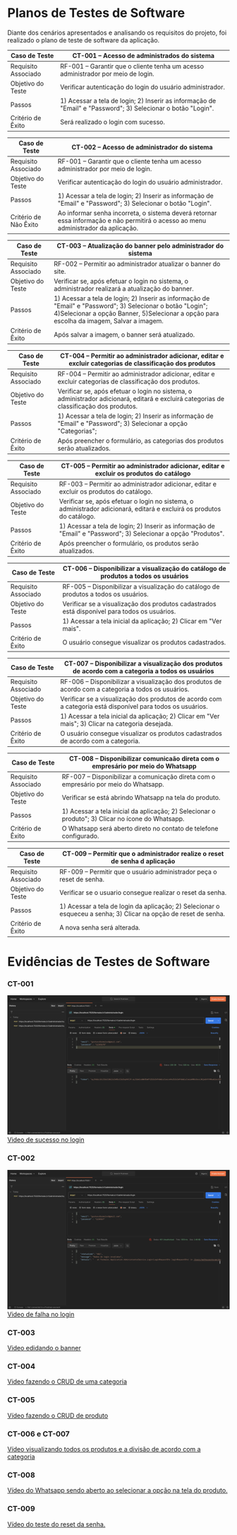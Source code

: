 # Planos de Testes de Software

Diante dos cenários apresentados e analisando os requisitos do projeto, foi realizado o plano de teste de software da aplicação.

| Caso de Teste       | CT-001 – Acesso de administrados do sistema                                                                  |
| ------------------- | ------------------------------------------------------------------------------------------------------------ |
| Requisito Associado | RF-001 – Garantir que o cliente tenha um acesso administrador por meio de login.                             |
| Objetivo do Teste   | Verificar autenticação do login do usuário administrador.                                                    |
| Passos              | 1) Acessar a tela de login; 2) Inserir as informação de "Email" e "Password"; 3) Selecionar o botão "Login". |
| Critério de Êxito   | Será realizado o login com sucesso.                                                                          |

| Caso de Teste         | CT-002 – Acesso de administrador do sistema                                                                                         |
| --------------------- | ----------------------------------------------------------------------------------------------------------------------------------- |
| Requisito Associado   | RF-001 – Garantir que o cliente tenha um acesso administrador por meio de login.                                                    |
| Objetivo do Teste     | Verificar autenticação do login do usuário administrador.                                                                           |
| Passos                | 1) Acessar a tela de login; 2) Inserir as informação de "Email" e "Password"; 3) Selecionar o botão "Login".                        |
| Critério de Não Êxito | Ao informar senha incorreta, o sistema deverá retornar essa informação e não permitirá o acesso ao menu administrador da aplicação. |

| Caso de Teste       | CT-003 – Atualização do banner pelo administrador do sistema                                                                                                                                            |
| ------------------- | ------------------------------------------------------------------------------------------------------------------------------------------------------------------------------------------------------- |
| Requisito Associado | RF-002 – Permitir ao administrador atualizar o banner do site.                                                                                                                                          |
| Objetivo do Teste   | Verificar se, após efetuar o login no sistema, o administrador realizará a atualização do banner.                                                                                                       |
| Passos              | 1) Acessar a tela de login; 2) Inserir as informação de "Email" e "Password"; 3) Selecionar o botão "Login"; 4)Selecionar a opção Banner, 5)Selecionar a opção para escolha da imagem, Salvar a imagem. |
| Critério de Êxito   | Após salvar a imagem, o banner será atualizado.                                                                                                                                                         |

| Caso de Teste       | CT-004 – Permitir ao administrador adicionar, editar e excluir categorias de classificação dos produtos           |
| ------------------- | ----------------------------------------------------------------------------------------------------------------- |
| Requisito Associado | RF-004 – Permitir ao administrador adicionar, editar e excluir categorias de classificação dos produtos.                                                    |
| Objetivo do Teste   | Verificar se, após efetuar o login no sistema, o administrador adicionará, editará e excluirá categorias de classificação dos produtos.                 |
| Passos              | 1) Acessar a tela de login; 2) Inserir as informação de "Email" e "Password"; 3) Selecionar a opção "Categorias"; |
| Critério de Êxito   |  Após preencher o formulário, as categorias dos produtos serão atualizados.                                                                                                                 |

| Caso de Teste       | CT-005 – Permitir ao administrador adicionar, editar e excluir os produtos do catálogo                                                                  |
| ------------------- | ------------------------------------------------------------------------------------------------------------ |
| Requisito Associado | RF-003 – Permitir ao administrador adicionar, editar e excluir os produtos do catálogo.                             |
| Objetivo do Teste   | Verificar se, após efetuar o login no sistema, o administrador adicionará, editará e excluirá os produtos do catálogo.                                                    |
| Passos              | 1) Acessar a tela de login; 2) Inserir as informação de "Email" e "Password"; 3) Selecionar a opção "Produtos". |
| Critério de Êxito   | Após preencher o formulário, os produtos serão atualizados.  

| Caso de Teste       | CT-006 – Disponibilizar a visualização do catálogo de produtos a todos os usuários                                                                 |
| ------------------- | ------------------------------------------------------------------------------------------------------------ |
| Requisito Associado | RF-005 – Disponibilizar a visualização do catálogo de produtos a todos os usuários.                            |
| Objetivo do Teste   | Verificar se a visualização dos produtos cadastrados está disponível para todos os usuários.                                                    |
| Passos              | 1) Acessar a tela inicial da aplicação; 2) Clicar em "Ver mais". |
| Critério de Êxito   | O usuário consegue visualizar os produtos cadastrados.

| Caso de Teste       | CT-007 – Disponibilizar a visualização dos produtos de acordo com a categoria a todos os usuários                                                                 |
| ------------------- | ------------------------------------------------------------------------------------------------------------ |
| Requisito Associado | RF-006 – Disponibilizar a visualização dos produtos de acordo com a categoria a todos os usuários.                            |
| Objetivo do Teste   | Verificar se a visualização dos produtos de acordo com a categoria está disponível para todos os usuários.                                                    |
| Passos              | 1) Acessar a tela inicial da aplicação; 2) Clicar em "Ver mais"; 3) Clicar na categoria desejada.|
| Critério de Êxito   | O usuário consegue visualizar os produtos cadastrados de acordo com a categoria.


| Caso de Teste       | CT-008 – Disponibilizar comunicaão direta com o empresário por meio do Whatsapp                                     |
| ------------------- | ------------------------------------------------------------------------------------------------------------ |
| Requisito Associado | RF-007 – Disponibilizar a comunicação direta com o empresário por meio do Whatsapp.                            |
| Objetivo do Teste   | Verificar se está abrindo Whatsapp na tela do produto.                                                    |
| Passos              | 1) Acessar a tela inicial da aplicação; 2) Selecionar o produto"; 3) Clicar no ícone do Whatsapp.|
| Critério de Êxito   | O Whatsapp será aberto direto no contato de telefone configurado.


| Caso de Teste       | CT-009 – Permitir que o administrador realize o reset de senha d aplicação                                    |
| ------------------- | ------------------------------------------------------------------------------------------------------------ |
| Requisito Associado | RF-009 – Permitir que o usuário administrador peça o reset de senha.                            |
| Objetivo do Teste   | Verificar se o usuario consegue realizar o reset da senha.                                                    |
| Passos              | 1) Acessar a tela de login da aplicação; 2) Selecionar o esqueceu a senha; 3) Clicar na opção de reset de senha.|
| Critério de Êxito   | A nova senha será alterada.

# Evidências de Testes de Software

### CT-001
![Imagem do Vídeo](/Imgs/login_sucesso.png)
<a href="https://www.youtube.com/watch?v=-2Pfg8ujfiM" title="Login sucesso">Video de sucesso no login</a>

### CT-002
![Imagem do Vídeo](/Imgs/login_falha.png)
<a href="https://www.youtube.com/watch?v=-FxS9iOVSFA" title="Edição do banner">Video de falha no login</a>

### CT-003
<a href="https://www.youtube.com/watch?v=5M55_UF-Nfw" title="Edição do banner">Video edidando o banner</a>

### CT-004
<a href="https://www.youtube.com/watch?v=7i8PA2yUyEM" title="CRUD categoria">Video fazendo o CRUD de uma categoria</a>

### CT-005
<a href="https://youtu.be/oIGZaIHFJvg" title="CRUD de produtos">Vídeo fazendo o CRUD de produto</a>
### CT-006 e CT-007
<a href="https://youtu.be/lta58_TIcMU" title="Visualização dos Produtos">Vídeo visualizando todos os produtos e a divisão de acordo com a categoria</a>

### CT-008 
<a href="https://youtu.be/yN61Kx0RLzA" tittle="Funcionalidade de contato pelo Whatsapp">Vídeo do Whatsapp sendo aberto ao selecionar a opção na tela do produto.</a>

### CT-009
<a href="https://youtu.be/2ngk27gsCrQ" title="Funcionalidade de reset da senha" >Vídeo do teste do reset da senha.</a>
